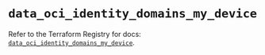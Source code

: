 # `data_oci_identity_domains_my_device`

Refer to the Terraform Registry for docs: [`data_oci_identity_domains_my_device`](https://registry.terraform.io/providers/oracle/oci/6.18.0/docs/data-sources/identity_domains_my_device).
